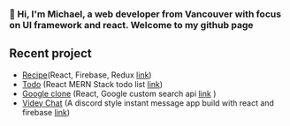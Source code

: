 ### 👋 Hi, I'm Michael, a web developer from Vancouver with focus on UI framework and react. Welcome to my github page   

## Recent project

* [Recipe](https://github.com/michaelxingchenli/recipes)(React, Firebase, Redux [link](https://receipe-8d45e.web.app/))
* [Todo](https://github.com/michaelxingchenli/TODO-app) (React MERN Stack todo list [link](https://my-react-redux-todo-list.herokuapp.com/))
* [Google clone](https://github.com/michaelxingchenli/google-clone) (React, Google custom search api [link](https://clone-b3863.web.app/) )
* [Videy Chat](https://github.com/michaelxingchenli/vibey-chat) (A discord style instant message app build with react and firebase [link](https://vibey-chat.web.app/))

